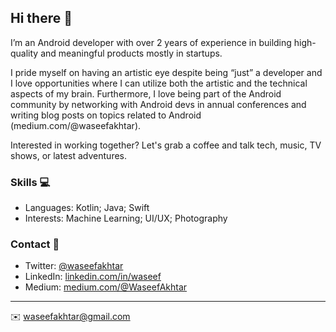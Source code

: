 ## Hi there 👋

I’m an Android developer with over 2 years of experience in building high-quality and meaningful products mostly in startups.

I pride myself on having an artistic eye despite being “just” a developer and I love opportunities where I can utilize both the artistic and the technical aspects of my brain. Furthermore, I love being part of the Android community by networking with Android devs in annual conferences and writing blog posts on topics related to Android (medium.com/@waseefakhtar).

Interested in working together? Let's grab a coffee and talk tech, music, TV shows, or latest adventures.

### Skills 💻
- Languages: Kotlin; Java; Swift
- Interests: Machine Learning; UI/UX; Photography

### Contact 📮
- Twitter: [@waseefakhtar](https://twitter.com/waseefakhtar)
- LinkedIn: [linkedin.com/in/waseef](https://in.linkedin.com/in/waseef)
- Medium: [medium.com/@WaseefAkhtar](https://www.medium.com/@WaseefAkhtar)

---
✉️ waseefakhtar@gmail.com 

